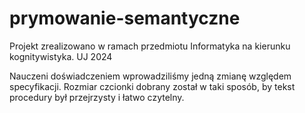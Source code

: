 # prymowanie-semantyczne
Projekt zrealizowano w ramach przedmiotu Informatyka na kierunku kognitywistyka. UJ 2024

Nauczeni doświadczeniem wprowadziliśmy jedną zmianę względem specyfikacji. Rozmiar czcionki dobrany został w taki sposób, by tekst procedury był przejrzysty i łatwo czytelny.
